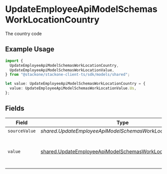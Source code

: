 # UpdateEmployeeApiModelSchemasWorkLocationCountry

The country code

## Example Usage

```typescript
import {
  UpdateEmployeeApiModelSchemasWorkLocationCountry,
  UpdateEmployeeApiModelSchemasWorkLocationValue,
} from "@stackone/stackone-client-ts/sdk/models/shared";

let value: UpdateEmployeeApiModelSchemasWorkLocationCountry = {
  value: UpdateEmployeeApiModelSchemasWorkLocationValue.Us,
};
```

## Fields

| Field                                                                                                                                 | Type                                                                                                                                  | Required                                                                                                                              | Description                                                                                                                           | Example                                                                                                                               |
| ------------------------------------------------------------------------------------------------------------------------------------- | ------------------------------------------------------------------------------------------------------------------------------------- | ------------------------------------------------------------------------------------------------------------------------------------- | ------------------------------------------------------------------------------------------------------------------------------------- | ------------------------------------------------------------------------------------------------------------------------------------- |
| `sourceValue`                                                                                                                         | *shared.UpdateEmployeeApiModelSchemasWorkLocationSourceValue*                                                                         | :heavy_minus_sign:                                                                                                                    | N/A                                                                                                                                   |                                                                                                                                       |
| `value`                                                                                                                               | [shared.UpdateEmployeeApiModelSchemasWorkLocationValue](../../../sdk/models/shared/updateemployeeapimodelschemasworklocationvalue.md) | :heavy_minus_sign:                                                                                                                    | The ISO3166-1 Alpha2 Code of the Country                                                                                              | US                                                                                                                                    |